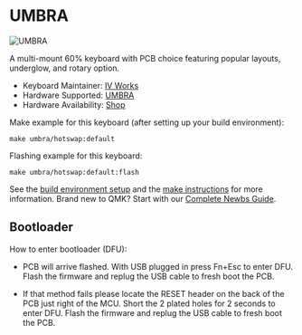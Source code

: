 # UMBRA

![UMBRA](https://i.imgur.com/2d94i6H.jpg)

A multi-mount 60% keyboard with PCB choice featuring popular layouts, underglow, and rotary option.

* Keyboard Maintainer: [IV Works](https://www.iv-works.com/)
* Hardware Supported: [UMBRA](https://www.iv-works.com/i)
* Hardware Availability: [Shop](https://iv-works.com/product-category/umbra/)

Make example for this keyboard (after setting up your build environment):

    make umbra/hotswap:default

Flashing example for this keyboard:

    make umbra/hotswap:default:flash

See the [build environment setup](https://docs.qmk.fm/#/getting_started_build_tools) and the [make instructions](https://docs.qmk.fm/#/getting_started_make_guide) for more information. Brand new to QMK? Start with our [Complete Newbs Guide](https://docs.qmk.fm/#/newbs).

## Bootloader

How to enter bootloader (DFU):
* PCB will arrive flashed. With USB plugged in press Fn+Esc to enter DFU. Flash the firmware and replug the USB cable to fresh boot the PCB.

* If that method fails please locate the RESET header on the back of the PCB just right of the MCU. Short the 2 plated holes for 2 seconds to enter DFU. Flash the firmware and replug the USB cable to fresh boot the PCB.